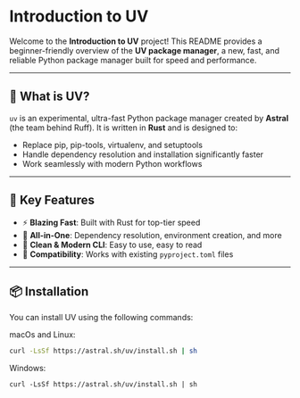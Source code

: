# Introduction to UV

Welcome to the **Introduction to UV** project! This README provides a beginner-friendly overview of the **UV package manager**, a new, fast, and reliable Python package manager built for speed and performance.

---

## 📖 What is UV?

`uv` is an experimental, ultra-fast Python package manager created by **Astral** (the team behind Ruff). It is written in **Rust** and is designed to:
- Replace pip, pip-tools, virtualenv, and setuptools
- Handle dependency resolution and installation significantly faster
- Work seamlessly with modern Python workflows

---

## 🚀 Key Features

- ⚡ **Blazing Fast**: Built with Rust for top-tier speed  
- 🧰 **All-in-One**: Dependency resolution, environment creation, and more  
- 🧼 **Clean & Modern CLI**: Easy to use, easy to read  
- 🔁 **Compatibility**: Works with existing `pyproject.toml` files  

---

## 📦 Installation

You can install UV using the following commands:

macOs and Linux:
```bash
curl -LsSf https://astral.sh/uv/install.sh | sh
```

Windows:
```
curl -LsSf https://astral.sh/uv/install.sh | sh
```
